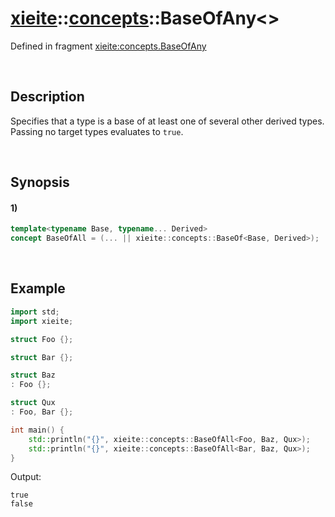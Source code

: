 # [xieite](../../xieite.md)\:\:[concepts](../../concepts.md)\:\:BaseOfAny\<\>
Defined in fragment [xieite:concepts.BaseOfAny](../../../src/concepts/base_of_any.cpp)

&nbsp;

## Description
Specifies that a type is a base of at least one of several other derived types. Passing no target types evaluates to `true`.

&nbsp;

## Synopsis
#### 1)
```cpp
template<typename Base, typename... Derived>
concept BaseOfAll = (... || xieite::concepts::BaseOf<Base, Derived>);
```

&nbsp;

## Example
```cpp
import std;
import xieite;

struct Foo {};

struct Bar {};

struct Baz
: Foo {};

struct Qux
: Foo, Bar {};

int main() {
    std::println("{}", xieite::concepts::BaseOfAll<Foo, Baz, Qux>);
    std::println("{}", xieite::concepts::BaseOfAll<Bar, Baz, Qux>);
}
```
Output:
```
true
false
```
